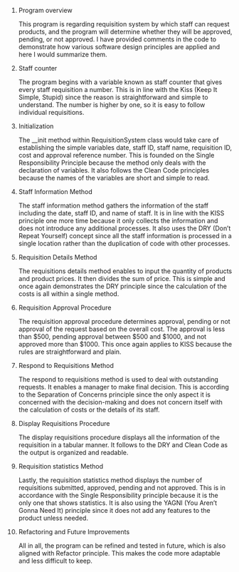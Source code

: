 
1.	Program overview
   
	This program is regarding requisition system by which staff can request products, and the program will determine whether they will be approved, pending, or not approved. I have provided comments in the code to demonstrate how various software design principles are applied and here I would summarize them.

3.	Staff counter
   
	The program begins with a variable known as staff counter that gives every staff requisition a number. This is in line with the Kiss (Keep It Simple, Stupid) since the reason is straightforward and simple to understand. The number is higher by one, so it is easy to follow individual requisitions.

5.	Initialization
   
	The __init method within RequisitionSystem class would take care of establishing the simple variables date, staff ID, staff name, requisition ID, cost and approval reference number. This is founded on the Single Responsibility Principle because the method only deals with the declaration of variables. It also follows the Clean Code principles because the names of the variables are short and simple to read.

7.	Staff Information Method
   
	The staff information method gathers the information of the staff including the date, staff ID, and name of staff. It is in line with the KISS principle one more time because it only collects the information and does not introduce any additional processes. It also uses the DRY (Don’t Repeat Yourself) concept since all the staff information is processed in a single location rather than the duplication of code with other processes.

9.	Requisition Details Method
    
	The requisitions details method enables to input the quantity of products and product prices. It then divides the sum of price. This is simple and once again demonstrates the DRY principle since the calculation of the costs is all within a single method.

11.	Requisition Approval Procedure
    
     The requisition approval procedure determines approval, pending or not approval of the request based on the overall cost. The approval is less than $500, pending approval between $500 and $1000, and not approved more than $1000. This once again applies to KISS because the rules are straightforward and plain.

13.	Respond to Requisitions Method
    
	The respond to requisitions method is used to deal with outstanding requests. It enables a manager to make final decision. This is according to the Separation of Concerns principle since the only aspect it is concerned with the decision-making and does not concern itself with the calculation of costs or the details of its staff.

15.	Display Requisitions Procedure
    
	The display requisitions procedure displays all the information of the requisition in a tabular manner. It follows to the DRY and Clean Code as the output is organized and readable.

17.	Requisition statistics Method
    
	Lastly, the requisition statistics method displays the number of requisitions submitted, approved, pending and not approved. This is in accordance with the Single Responsibility principle because it is the only one that shows statistics. It is also using the YAGNI (You Aren’t Gonna Need It) principle since it does not add any features to the product unless needed.

19.	Refactoring and Future Improvements
    
	All in all, the program can be refined and tested in future, which is also aligned with Refactor principle. This makes the code more adaptable and less difficult to keep.


